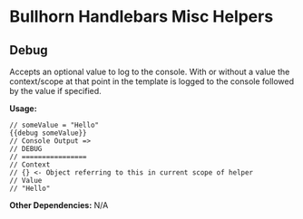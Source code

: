 # Bullhorn Handlebars Misc Helpers

## Debug

Accepts an optional value to log to the console. With or without a value the context/scope at that point in the template is logged to the console followed by the value if specified.

**Usage:**

    // someValue = "Hello"
    {{debug someValue}}
    // Console Output => 
    // DEBUG
    // ================
    // Context
    // {} <- Object referring to this in current scope of helper
    // Value
    // "Hello"

**Other Dependencies:** N/A

